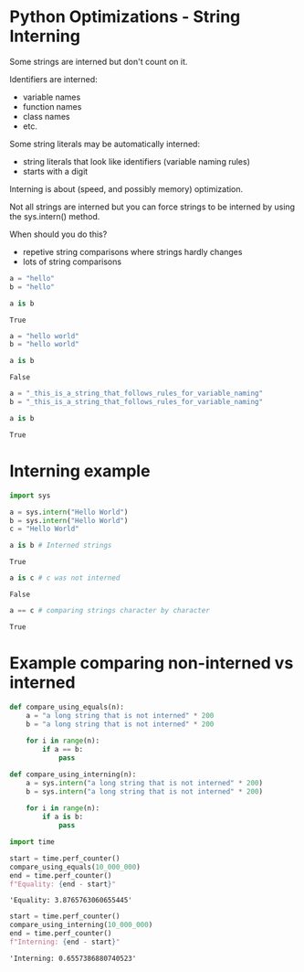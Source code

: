 # Python Optimizations - String Interning

Some strings are interned but don't count on it.

Identifiers are interned:

- variable names
- function names
- class names
- etc.

Some string literals may be automatically interned:

- string literals that look like identifiers (variable naming rules)
- starts with a digit

Interning is about (speed, and possibly memory) optimization.  

Not all strings are interned but you can force strings to be interned by using the sys.intern() method.

When should you do this?

- repetive string comparisons where strings hardly changes
- lots of string comparisons


```python
a = "hello"
b = "hello"
```


```python
a is b
```




    True




```python
a = "hello world"
b = "hello world"
```


```python
a is b
```




    False




```python
a = "_this_is_a_string_that_follows_rules_for_variable_naming"
b = "_this_is_a_string_that_follows_rules_for_variable_naming"
```


```python
a is b
```




    True



# Interning example


```python
import sys
```


```python
a = sys.intern("Hello World")
b = sys.intern("Hello World")
c = "Hello World"
```


```python
a is b # Interned strings
```




    True




```python
a is c # c was not interned
```




    False




```python
a == c # comparing strings character by character
```




    True



# Example comparing non-interned vs interned


```python
def compare_using_equals(n):
    a = "a long string that is not interned" * 200
    b = "a long string that is not interned" * 200
    
    for i in range(n):
        if a == b:
            pass
```


```python
def compare_using_interning(n):
    a = sys.intern("a long string that is not interned" * 200)
    b = sys.intern("a long string that is not interned" * 200)
    
    for i in range(n):
        if a is b:
            pass
```


```python
import time
```


```python
start = time.perf_counter()
compare_using_equals(10_000_000)
end = time.perf_counter()
f"Equality: {end - start}"
```




    'Equality: 3.8765763060655445'




```python
start = time.perf_counter()
compare_using_interning(10_000_000)
end = time.perf_counter()
f"Interning: {end - start}"
```




    'Interning: 0.6557386880740523'


